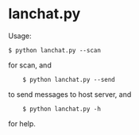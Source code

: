 lanchat.py
============
Usage:
```
$ python lanchat.py --scan
```
for scan, and </br>
```
    $ python lanchat.py --send
```
to send messages to host server, and </br>
```
    $ python lanchat.py -h
```
for help.



